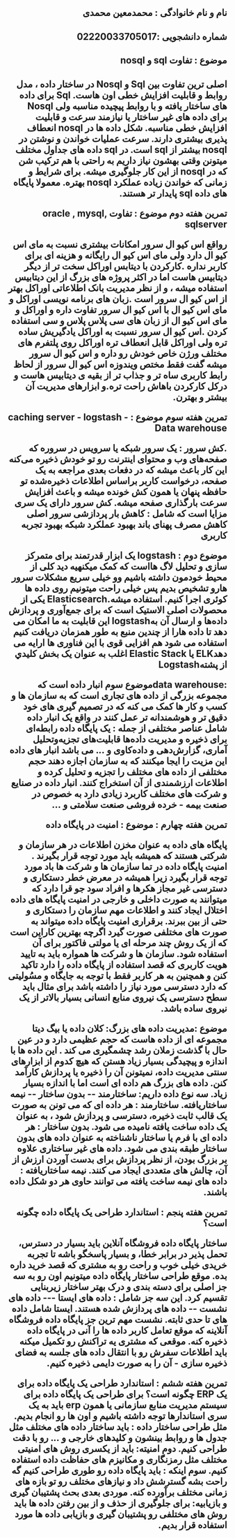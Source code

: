 <h2 dir="rtl">  نام و نام خانوادگی : محمدمعین محمدی </h2>
<h2 dir="rtl">   شماره دانشجویی :02220033705017  </h2>
<h2 dir="rtl"> موضوع : تفاوت  sql  و  nosql </h2>
<h2 dir="rtl">
اصلی ترین تفاوت بین  Sql  و Nosql  در ساختار داده ، مدل روابط و قابلیت افزایش خطی اون هاست. Sql  برای داده های ساختار یافته و با روابط پیچیده مناسبه ولی  Nosql  برای داده های غیر ساختار یا نیازمند سرعت و قابلیت افزایش خطی مناسبه.
شکل داده ها در  nosql  انعطاف پذیری بیشتری دارند.
سرعت عملیات خواندن و نوشتن در  nosql  بیشتر از  sql  است.
در  sql  داده های جداول مختلف میتونن وقتی بهشون نیاز داریم به راحتی با هم ترکیب شن که در nosql  از این کار جلوگیری میشه.
برای شرایط و زمانی که خواندن زیاده عملکرد  nosql بهتره.
معمولا پایگاه های داده  sql پایدار تر هستند.


تمرین هفته دوم 
موضوع : تفاوت  oracle , mysql, sqlserver

رواقع اس کیو ال سرور امکانات بیشتری نسبت به مای اس کیو ال دارد ولی مای اس کیو ال رایگانه و هزینه ای برای کاربر نداره
.کارکردن با دیتابس اوراکل سخت تر از دیگر دیتابیس هاست اما در اکثر پروژه های بزرگ از این دیتابیس استفاده میشه ، و از نظر مدیریت بانک اطلاعاتی اوراکل بهتر از اس کیو ال سرور است
.زبان های برنامه نویسی اوراکل و مای اس کیو ال با اس کیو ال سرور تفاوت داره و اوراکل و مای اس کیو ال از زبان های سی پلاس پلاس و سی استفاده کردن
 .اس کیو ال سرور نسبت به اوراکل یادگیریش ساده تره ولی اوراکل قابل انعطاف تره
اوراکل روی پلتفرم های مختلف ورژن خاص خودش رو داره و اس کیو ال سرور میشه گفت فقط مختص ویندوزه
اس کیو ال سرور از لحاظ رابط کاربری ساه تر و جذاب تر از بقیه ی دیتابیس هاست و درکل کارکردن باهاش راحت تره.و ابزارهای مدیریت آن بیشتر و بهترن.

تمرین هفته سوم 
موضوع :  caching server - logstash - Data warehouse


.کش سرور : یک سرور شبکه یا سرویس در سروره که صفحه‌های وب و محتوای اینترنت رو تو خودش ذخیره می‌کنه
این کار باعث میشه که در دفعات بعدی مراجعه به یک صفحه، درخواست کاربر براساس اطلاعات ذخیره‌شده تو حافظه پنهان یا همون کش خونده میشه و باعث افزایش سرعت بارگذاری صفحه میشه.
کش سرور دارای یک سری مزایا است که شامل : 
کاهش بار پردازشی سرور اصلی
کاهش مصرف پهنای باند
بهبود عملکرد شبکه
بهبود تجربه کاربری


موضوع دوم : logstash
یک ابزار قدرتمند برای متمرکز سازی و تحلیل لاگ هااست که کمک میکنهیه دید کلی از محیط خودمون داشته باشیم وو خیلی سریع مشکلات سرور هارو تشخیص بدیم
پس خیلی راحت میتونیم روی داده ها کوئری اجرا کنیم.
 استفاده میشه.Elasticsearch یکی از محصولات اصلی الاستیک است که برای جمع‌آوری و پردازش داده‌ها و ارسال آن بهlogstash 
این قابلیت به ما امکان می دهد تا داده هارا از چندین منبع به طور همزمان دریافت کنیم
استفاده می شود هم افزایی قوی با این فناوری ها ارایه می دهدELK يا Elastic Stack اغلب به عنوان يک بخش کليدي از پشتهLogstash 


:data warehouseموضوع سوم
انبار داده است که مجموعه بزرگی از داده های تجاری است که به سازمان ها و کسب و کار ها کمک می کنه  که در تصمیم گیری های خود دقیق تر و هوشمندانه تر عمل کنند
در واقع یک انبار داده شامل عناصر مختلفی از جمله :
یک پایگاه داده رابطه‌ای برای ذخیره و مدیریت داده‌ها
قابلیت‌های تجزیه‌و‌تحلیل آماری، گزارش‌دهی و داده‌کاوی و ... می باشد
انبار های داده این مزیت را ایجا میکنند که به سازمان اجازه دهند حجم مختلفی از داده های مختلف را تجزیه و تحلیل کرده و اطلاعات ارزشمندی از آن استخراج کنند.
انبار داده در صنایع و شرکت های مختلف کاربرد زیادی دارد به خصوص در صنعت بیمه - خرده فروشی  صنعت سلامتی و ...



تمرین هفته چهارم : 
موضوع : امنیت در پایگاه داده

پایگاه های داده به عنوان مخزن اطلاعات در هر سازمان و شرکتی هستند که همیشه باید مورد توجه قرار بگیرند . امنیت پایگاه داده در تما سازمان ها و شرکت ها باد مورد توجه قرار بگیرد زیرا همیشه در معرض خطر دستکاری و دسترسی غیر مجاز هکرها و افراد سود جو قرا دارد که میتوانند به صورت داخلی و خارجی در امنیت پایگاه های داده اختلال ایجاد کنند و اطلاعات مهم سازمان را دستکاری و حتی از بین ببرند.
برقراری امنیت پایگاه داده میتواند به صورت های مختلفی صورت گیرد اگرچه بهترین کاراین است که از یک روش چند مرحله ای یا مولتی فاکتور برای آن استفاده شود.
سازمان ها و شرکت ها همواره باید به تایید هویت کاربری که قصد استفاده از پایگاه داده را دارد تاکید کنن و همچنین به هر کاربر فقط با توجه به جایگاه و مسُولیتی که دارد دسترسی مورد نیاز را داشته باشد برای مثال باید سطح دسترسی یک نیروی منابع انسانی بسیار بالاتر از یک نیروی ساده باشد.

موضوع :مدیریت داده های بزرگ:
کلان داده یا بیگ دیتا مجموعه ای از داده هاست که حجم عظیمی دارد و در عین حال با گذشت زملان رشد چشمگیری می کند . این داده ها با اندازه و پیچیدگی بسیار زیاد هستن که هیچ کدوم از ابزارهای سنتی مدیریت داده، نمیتونن آن را ذخیره یا پردازش کارآمد کنن. داده های بزرگ هم داده ای است اما با اندازه بسیار زیاد.
سه نوع داده داریم: ساختارمند --  بدون ساختار -- نیمه ساختاریافته. 
ساختارمند : هر داده ای که می تونن به صورت یک قالب ثابت ذخیره، دسترسی و پردازش شود ، به عنوان یک داده ساخت یافته نامیده می شود.
بدون ساختار : هر داده ای با فرم یا ساختار ناشناخته به عنوان داده های بدون ساختار طبقه بندی می شود. داده های غیر ساختاری علاوه بر بزرگ بودن، از نظر پردازش برای بدست آوردن ارزش از آن، چالش های متعددی ایجاد می کنند. 
نیمه ساختاریافته : داده های نیمه ساخت یافته می توانند حاوی هر دو شکل داده باشند.

تمرین هفته پنجم : استاندارد طراحی یک پایگاه داده چگونه است؟

ساختار پایگاه داده فروشگاه آنلاین باید بسیار در دسترس، تحمل پذیر در برابر خطا، و بسیار پاسخگو باشه تا تجربه خریدی خیلی خوب و راحت رو به مشتری که قصد خرید داره بده.
موقع طراحی ساختار پایگاه داده میتونیم اون رو به سه جز اصلی برای دسته بندی و درک بهتر ساختار زیربنایی تقسیم کرد.
این سه جز شامل :
داده های ایستا --- داده های نشست -- داده های پردازش شده هستند.
 ایستا شامل داده های تا حدی ثابته.
 نشست مهم ترین جز پایگاه داده فروشگاه آنلاینه که موقع تعامل کاربر داده ها را آنی در پایگاه داده ذخیره کنه.
موقعی که مشتری یه تراکنش رو تکمیل میکنه باید اطلاعات سفرش رو با انتقال داده های جلسه به فضای ذخیره سازی - آن را به صورت دایمی ذخیره کنیم.


تمرین هفته ششم : استاندارد طراحی یک پایگاه داده برای یک ERP چگونه است؟
برای طراحی یک پایگاه داده برای سیستم مدیریت منابع سازمانی یا همون  erp  باید به یک سری استاندارها توجه داشته باشیم و اون ها رو انجام بدیم.
مثل طراحی ساختار داده : باید ساختار داده های مختلف مثل جدول ها و روابط بینشون و کلیدهای خارجی و ... رو با دقت طراحی کنیم.
دوم امنیته: باید از یکسری روش های امنیتی مختلف مثل رمزنگاری و مکانیزم های حفاظت داده استفاده کنیم.
سوم اینکه : باید پایگاه داده رو طوری طراحی کنیم گه راحت بشه گسترشش داد و نیازهای مختلف رو تو بازه های زمانی مختلف برآورده کنه.
موردی بعدی بحث پشتیبان گیری و بازیابیه: برای جلوگیری از حذف و از بین رفتن داده ها باید روش های مختلفی رو پشتیبان گیری و بازیابی داده ها مورد استفاده قرار بدیم.

